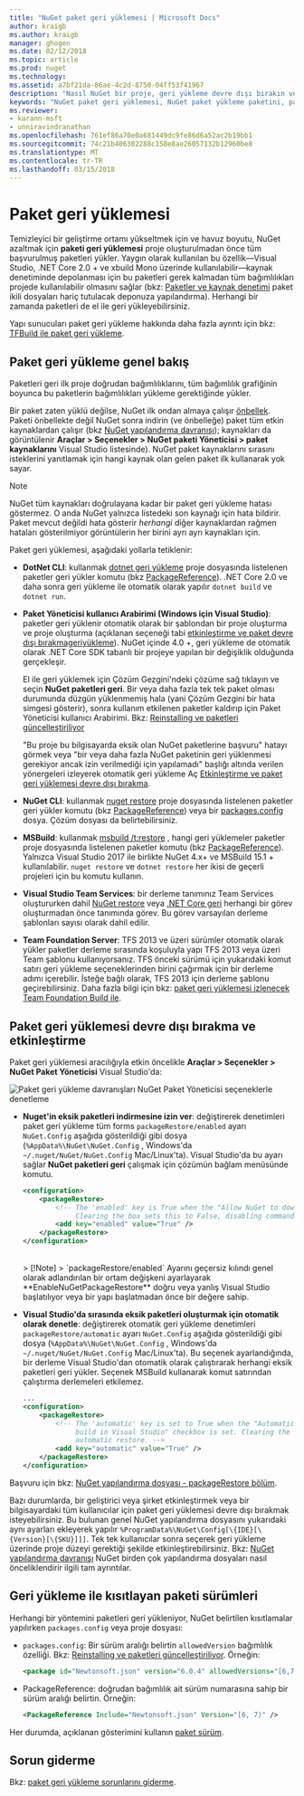 ```yaml
---
title: "NuGet paket geri yüklemesi | Microsoft Docs"
author: kraigb
ms.author: kraigb
manager: ghogen
ms.date: 02/12/2018
ms.topic: article
ms.prod: nuget
ms.technology: 
ms.assetid: a7bf21da-86ae-4c2d-8750-04ff53f41967
description: "Nasıl NuGet bir proje, geri yükleme devre dışı bırakın ve sürümleri sınırlamak nasıl dahil bağlı olan paketler geri yükleyen bir genel bakış."
keywords: "NuGet paket geri yüklemesi, NuGet paket yükleme paketini, paketleri, bağımlılık sürümleri otomatik geri yükleme, devre dışı bırakma, geri yükleme, paket sürümlerinin sınırlama"
ms.reviewer:
- karann-msft
- unniravindranathan
ms.openlocfilehash: 761ef86a70e0a681449dc9fe86d6a52ac2b19bb1
ms.sourcegitcommit: 74c21b406302288c158e8ae26057132b12960be8
ms.translationtype: MT
ms.contentlocale: tr-TR
ms.lasthandoff: 03/15/2018
---
```

# <a name="package-restore"></a>Paket geri yüklemesi

Temizleyici bir geliştirme ortamı yükseltmek için ve havuz boyutu, NuGet azaltmak için **paketi geri yüklemesi** proje oluşturulmadan önce tüm başvurulmuş paketleri yükler. Yaygın olarak kullanılan bu özellik&mdash;Visual Studio, .NET Core 2.0 + ve xbuild Mono üzerinde kullanılabilir&mdash;kaynak denetiminde depolanması için bu paketleri gerek kalmadan tüm bağımlılıkları projede kullanılabilir olmasını sağlar (bkz: [ Paketler ve kaynak denetimi](../consume-packages/packages-and-source-control.md) paket ikili dosyaları hariç tutulacak deponuza yapılandırma). Herhangi bir zamanda paketleri de el ile geri yükleyebilirsiniz.

Yapı sunucuları paket geri yükleme hakkında daha fazla ayrıntı için bkz: [TFBuild ile paket geri yükleme](../consume-packages/team-foundation-build.md).

## <a name="package-restore-overview"></a>Paket geri yükleme genel bakış

Paketleri geri ilk proje doğrudan bağımlılıklarını, tüm bağımlılık grafiğinin boyunca bu paketlerin bağımlılıkları yükleme gerektiğinde yükler.

Bir paket zaten yüklü değilse, NuGet ilk ondan almaya çalışır [önbellek](../consume-packages/managing-the-nuget-cache.md). Paketi önbellekte değil NuGet sonra indirin (ve önbelleğe) paket tüm etkin kaynaklardan çalışır (bkz [NuGet yapılandırma davranışı](Configuring-NuGet-Behavior.md)); kaynakları da görüntülenir **Araçlar > Seçenekler > NuGet paketi Yöneticisi > paket kaynaklarını** Visual Studio listesinde). NuGet paket kaynaklarını sırasını isteklerini yanıtlamak için hangi kaynak olan gelen paket ilk kullanarak yok sayar.

> [!Note]
> NuGet tüm kaynakları doğrulayana kadar bir paket geri yükleme hatası göstermez. O anda NuGet yalnızca listedeki son kaynağı için hata bildirir. Paket mevcut değildi hata gösterir *herhangi* diğer kaynaklardan rağmen hataları gösterilmiyor görüntülerin her birini ayrı ayrı kaynakları için.

Paket geri yüklemesi, aşağıdaki yollarla tetiklenir:

- **DotNet CLI**: kullanmak [dotnet geri yükleme](/dotnet/core/tools/dotnet-restore?tabs=netcore2x) proje dosyasında listelenen paketler geri yükler komutu (bkz [PackageReference](../consume-packages/package-references-in-project-files.md)). .NET Core 2.0 ve daha sonra geri yükleme ile otomatik olarak yapılır `dotnet build` ve `dotnet run`.

- **Paket Yöneticisi kullanıcı Arabirimi (Windows için Visual Studio)**: paketler geri yüklenir otomatik olarak bir şablondan bir proje oluşturma ve proje oluşturma (açıklanan seçeneği tabi [etkinleştirme ve paket devre dışı bırakmageriyükleme](#enabling-and-disabling-package-restore)). NuGet içinde 4.0 +, geri yükleme de otomatik olarak .NET Core SDK tabanlı bir projeye yapılan bir değişiklik olduğunda gerçekleşir.

    El ile geri yüklemek için Çözüm Gezgini'ndeki çözüme sağ tıklayın ve seçin **NuGet paketleri geri**. Bir veya daha fazla tek tek paket olması durumunda düzgün yüklenmemiş hala (yani Çözüm Gezgini bir hata simgesi gösterir), sonra kullanım etkilenen paketler kaldırıp için Paket Yöneticisi kullanıcı Arabirimi. Bkz: [Reinstalling ve paketleri güncelleştiriliyor](../consume-packages/reinstalling-and-updating-packages.md)

    "Bu proje bu bilgisayarda eksik olan NuGet paketlerine başvuru" hatayı görmek veya "bir veya daha fazla NuGet paketinin geri yüklenmesi gerekiyor ancak izin verilmediği için yapılamadı" başlığı altında verilen yönergeleri izleyerek otomatik geri yükleme Aç [Etkinleştirme ve paket geri yüklemesi devre dışı bırakma](#enabling-and-disabling-package-restore).

- **NuGet CLI**: kullanmak [nuget restore](../tools/cli-ref-restore.md) proje dosyasında listelenen paketler geri yükler komutu (bkz [PackageReference](../consume-packages/package-references-in-project-files.md)) veya bir [packages.config](../reference/packages-config.md) dosya. Çözüm dosyası da belirtebilirsiniz.

- **MSBuild**: kullanmak [msbuild /t:restore](../reference/msbuild-targets.md#restore-target) , hangi geri yüklemeler paketler proje dosyasında listelenen paketler komutu (bkz [PackageReference](../consume-packages/package-references-in-project-files.md)). Yalnızca Visual Studio 2017 ile birlikte NuGet 4.x+ ve MSBuild 15.1 + kullanılabilir. `nuget restore` ve `dotnet restore` her ikisi de geçerli projeleri için bu komutu kullanın.

- **Visual Studio Team Services**: bir derleme tanımınız Team Services oluştururken dahil [NuGet restore](/vsts/build-release/tasks/package/nuget#restore-nuget-packages) veya [.NET Core geri](/vsts/build-release/tasks/build/dotnet-core#restore-nuget-packages) herhangi bir görev oluşturmadan önce tanımında görev. Bu görev varsayılan derleme şablonları sayısı olarak dahil edilir.

- **Team Foundation Server**: TFS 2013 ve üzeri sürümler otomatik olarak yükler paketler derleme sırasında koşuluyla yapı TFS 2013 veya üzeri Team şablonu kullanıyorsanız. TFS önceki sürümü için yukarıdaki komut satırı geri yükleme seçeneklerinden birini çağırmak için bir derleme adımı içerebilir. İsteğe bağlı olarak, TFS 2013 için derleme şablonu geçirebilirsiniz. Daha fazla bilgi için bkz: [paket geri yüklemesi izlenecek Team Foundation Build ile](../consume-packages/team-foundation-build.md).

## <a name="enabling-and-disabling-package-restore"></a>Paket geri yüklemesi devre dışı bırakma ve etkinleştirme

Paket geri yüklemesi aracılığıyla etkin öncelikle **Araçlar > Seçenekler > NuGet Paket Yöneticisi** Visual Studio'da:

![Paket geri yükleme davranışları NuGet Paket Yöneticisi seçeneklerle denetleme](media/Restore-01-AutoRestoreOptions.png)

- **Nuget'in eksik paketleri indirmesine izin ver**: değiştirerek denetimleri paket geri yükleme tüm forms `packageRestore/enabled` ayarı `NuGet.Config` aşağıda gösterildiği gibi dosya (`%AppData%\NuGet\NuGet.Config` , Windows'da `~/.nuget/NuGet/NuGet.Config` Mac/Linux'ta). Visual Studio'da bu ayarı sağlar **NuGet paketleri geri** çalışmak için çözümün bağlam menüsünde komutu.

    ```xml
    <configuration>
        <packageRestore>
            <!-- The 'enabled' key is True when the "Allow NuGet to download missing packages" checkbox is set.
                 Clearing the box sets this to False, disabling command-line, automatic, and MSBuild-Integrated restore. -->
            <add key="enabled" value="True" />
        </packageRestore>
    </configuration>
    ```
    <br/>
    > [!Note]
    >  `packageRestore/enabled` Ayarını geçersiz kılındı genel olarak adlandırılan bir ortam değişkeni ayarlayarak **EnableNuGetPackageRestore** doğru veya yanlış Visual Studio başlatılıyor veya bir yapı başlatmadan önce bir değere sahip.

- **Visual Studio'da sırasında eksik paketleri oluşturmak için otomatik olarak denetle**: değiştirerek otomatik geri yükleme denetimleri `packageRestore/automatic` ayarı `NuGet.Config` aşağıda gösterildiği gibi dosya (`%AppData%\NuGet\NuGet.Config` , Windows'da `~/.nuget/NuGet/NuGet.Config` Mac/Linux'ta). Bu seçenek ayarlandığında, bir derleme Visual Studio'dan otomatik olarak çalıştırarak herhangi eksik paketleri geri yükler. Seçenek MSBuild kullanarak komut satırından çalıştırma derlemeleri etkilemez.

    ```xml
    ...
    <configuration>
        <packageRestore>
            <!-- The 'automatic' key is set to True when the "Automatically check for missing packages during
                 build in Visual Studio" checkbox is set. Clearing the box sets this to False and disables
                 automatic restore. -->
            <add key="automatic" value="True" />
        </packageRestore>
    </configuration>
    ```

Başvuru için bkz: [NuGet yapılandırma dosyası - packageRestore bölüm](../reference/nuget-config-file.md#packagerestore-section).

Bazı durumlarda, bir geliştirici veya şirket etkinleştirmek veya bir bilgisayardaki tüm kullanıcılar için paket geri yüklemesi devre dışı bırakmak isteyebilirsiniz. Bu bulunan genel NuGet yapılandırma dosyasını yukarıdaki aynı ayarları ekleyerek yapılır `%ProgramData%\NuGet\Config[\{IDE}[\{Version}[\{SKU}]]]`. Tek tek kullanıcılar sonra seçerek geri yükleme üzerinde proje düzeyi gerektiği şekilde etkinleştirebilirsiniz. Bkz: [NuGet yapılandırma davranışı](../consume-packages/configuring-nuget-behavior.md#how-settings-are-applied) NuGet birden çok yapılandırma dosyaları nasıl önceliklendirir ilgili tam ayrıntılar.

## <a name="constraining-package-versions-with-restore"></a>Geri yükleme ile kısıtlayan paketi sürümleri

Herhangi bir yöntemini paketleri geri yükleniyor, NuGet belirtilen kısıtlamalar yapılırken `packages.config` veya proje dosyası:

- `packages.config`: Bir sürüm aralığı belirtin `allowedVersion` bağımlılık özelliği. Bkz: [Reinstalling ve paketleri güncelleştiriliyor](../consume-packages/reinstalling-and-updating-packages.md#constraining-upgrade-versions). Örneğin:

    ```xml
    <package id="Newtonsoft.json" version="6.0.4" allowedVersions="[6,7)" />
    ```

- PackageReference: doğrudan bağımlılık ait sürüm numarasına sahip bir sürüm aralığı belirtin. Örneğin:

    ```xml
    <PackageReference Include="Newtonsoft.json" Version="[6, 7)" />
    ```

Her durumda, açıklanan gösterimini kullanın [paket sürüm](../reference/package-versioning.md).

## <a name="troubleshooting"></a>Sorun giderme

Bkz: [paket geri yükleme sorunlarını giderme](package-restore-troubleshooting.md).